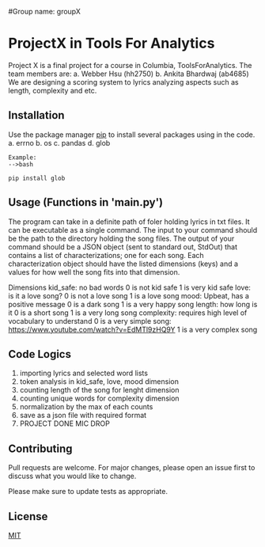 #Group name: groupX

# ProjectX in Tools For Analytics

Project X is a final project for a course in Columbia, ToolsForAnalytics. The team members are:
    a. Webber Hsu (hh2750)
    b. Ankita Bhardwaj (ab4685)
We are designing a scoring system to lyrics analyzing aspects such as length, complexity and etc. 


## Installation

Use the package manager [pip](https://pip.pypa.io/en/stable/) to install several packages using in the code. 
    a. errno
    b. os
    c. pandas
    d. glob
```    
Example:
-->bash

pip install glob
```

## Usage (Functions in 'main.py')

The program can take in a definite path of foler holding lyrics in txt files.
It can be executable as a single command. 
The input to your command should be the path to the directory holding the song files. 
The output of your command should be a JSON object (sent to standard out, StdOut) that contains a list of characterizations; one for each song. 
Each characterization object should have the listed dimensions (keys) and a values for how well the song fits into that dimension. 

Dimensions
    kid_safe: no bad words
        0 is not kid safe
        1 is very kid safe
    love: is it a love song? 
        0 is not a love song
        1 is a love song
    mood: Upbeat, has a positive message
        0 is a dark song
        1 is a very happy song
    length: how long is it
        0 is a short song
        1 is a very long song
    complexity: requires high level of vocabulary to understand
        0 is a very simple song: https://www.youtube.com/watch?v=EdMTl9zHQ9Y
        1 is a very complex song
        
## Code Logics

1. importing lyrics and selected word lists
2. token analysis in kid_safe, love, mood dimension
3. counting length of the song for lenght dimension
4. counting unique words for complexity dimension
5. normalization by the max of each counts
6. save as a json file with required format
7. PROJECT DONE MIC DROP 


## Contributing
Pull requests are welcome. For major changes, please open an issue first to discuss what you would like to change.

Please make sure to update tests as appropriate.

## License
[MIT](https://choosealicense.com/licenses/mit/)

